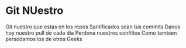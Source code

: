 # Git NUestro

Git nuestro que estás en los repos
Santificados sean tus commits
Danos hoy nuestro pull de cada día
Perdona nuestros confiltos
Como tambien persodamos los de otros Geeks